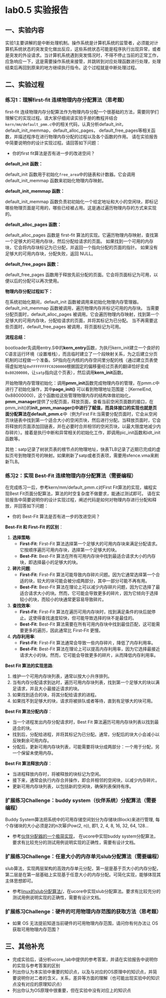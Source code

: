 #                                  lab0.5  实验报告

## 一、实验内容

实验1主要讲解的是中断处理机制。操作系统是计算机系统的监管者，必须能对计算机系统状态的突发变化做出反应，这些系统状态可能是程序执行出现异常，或者是突发的外设请求。当计算机系统遇到突发情况时，不得不停止当前的正常工作，应急响应一下，这是需要操作系统来接管，并跳转到对应处理函数进行处理，处理结束后再回到原来的地方继续执行指令。这个过程就是中断处理过程。

## 二、实验过程

### 练习1：理解first-fit 连续物理内存分配算法（思考题）

first-fit 连续物理内存分配算法作为物理内存分配一个很基础的方法，需要同学们理解它的实现过程。请大家仔细阅读实验手册的教程并结合`kern/mm/default_pmm.c`中的相关代码，认真分析default_init，default_init_memmap，default_alloc_pages， default_free_pages等相关函数，并描述程序在进行物理内存分配的过程以及各个函数的作用。 请在实验报告中简要说明你的设计实现过程。请回答如下问题：

- 你的first fit算法是否有进一步的改进空间？

**default_init 函数：**

default_init 函数用于初始化`free_area`中的链表和计数器。它会调用 default_init_memmap 函数来初始化物理内存映射。

**default_init_memmap 函数：**

default_init_memmap 函数负责初初始化一个给定地址和大小的空闲块，即标记哪些物理页面是可用的，哪些已经被占用。这是通过遍历物理内存的方式来实现的。

**default_alloc_pages 函数：**

default_alloc_pages 函数是 first-fit 算法的实现。它遍历物理内存映射，查找第一个足够大的可用内存块，然后分配给请求的页面。
如果找到一个可用的内存块，它会将内存块标记为已分配，并返回一个指向分配的页面的指针。
如果没有足够大的可用内存块，分配失败，返回 NULL。

**default_free_pages 函数：**

default_free_pages 函数用于释放先前分配的页面。它会将页面标记为可用，以便以后的分配可以再次使用。

**物理内存分配过程如下：**

在系统初始化期间，default_init 函数被调用来初始化物理内存管理器。
default_init_memmap 函数被调用，遍历物理内存并标记可用的内存块。
当需要分配页面时，default_alloc_pages 被调用。它会遍历物理内存映射，找到第一个足够大的可用内存块，分配给请求的页面，并将其标记为已分配。
当不再需要这些页面时，default_free_pages 被调用，将页面标记为可用。

**流程总结：**

bootloader先调用entry.S中的**kern_entry**函数，为执行kern_init建立一个良好的C语言运行环境（设置堆栈），而且临时建立了一个段映射关系，为之后建立分页机制的过程做一个准备。SP指向在内核的内存空间里分配的栈（通过建立页表使得虚拟地址`0xFFFFFFFFC0200000`根据固定的偏移量经过页表的翻译恰好变成`0x80200000`，让`satp`指向这个页表），然后调用**kern_init**函数。

开始物理内存管理初始化：调用**pmm_init**函数完成物理内存的管理，在pmm.c中进行了初始化操作，其中**page_init()** 可以看到物理地址范围是：[KernelEnd, 0x88000000)，这个函数给这些管理物理内存的结构体做初始化，**pmm_manager**提供了分配页面，释放页面，查看当前空闲页面数的接口，在pmm_init()的**init_pmm_manager()**中进行了赋值，而具体接口的实现也就是页面分配算法在**default_pmm.c**中（例为First Fit:当需要分配页面时，它会从空闲页块链表中找到第一个适合大小的空闲页块，然后进行分配。当释放页面时，它会将释放的页面添加回链表，并在必要时合并相邻的空闲页块，以最大限度地减少内存碎片）。接着是执行中断和异常相关的初始化工作，即调用pic_init函数和idt_init函数等。

其他：satp记录了树状页表的根节点的物理地址，快表TLB记录了近期已完成的虚拟页号到物理页号的映射。如果刷新了satp或者页表项，需要用sfence.vma来刷新TLB。

### 练习2：实现 Best-Fit 连续物理内存分配算法（需要编程）

在完成练习一后，参考kern/mm/default_pmm.c对First Fit算法的实现，编程实现Best Fit页面分配算法，算法的时空复杂度不做要求，能通过测试即可。 请在实验报告中简要说明你的设计实现过程，阐述代码是如何对物理内存进行分配和释放，并回答如下问题：

- 你的 Best-Fit 算法是否有进一步的改进空间？

**Best-Fit 和 First-Fit 的区别**：

1. **选择策略**:
   - **First-Fit**: First-Fit 算法选择第一个足够大的可用内存块来满足分配请求。它按顺序遍历可用内存块，选择第一个足够大的块。
   - **Best-Fit**: Best-Fit 算法在所有可用内存块中找到最适合请求大小的内存块，即选择最小的足够大的块。
2. **碎片问题**:
   - **First-Fit**: First-Fit 算法可能导致内存碎片问题。因为它通常选择第一个合适的块，较大的块可能会被分成两部分，其中一部分可能不再有用。
   - **Best-Fit**: Best-Fit 算法在理论上可以减少内存碎片问题，因为它选择了最适合请求大小的块。然而，它可能会导致更多的碎片，因为它倾向于选择较小的块，而较小的块通常更容易导致碎片。
3. **查找效率**:
   - **First-Fit**: First-Fit 算法在遍历可用内存块时，找到满足条件的块后就停止。这使得查找速度较快，但可能导致选择的块不是最佳的。
   - **Best-Fit**: Best-Fit 算法需要在所有可用内存块中找到最佳匹配，这可能需要更多的遍历，因此通常比 First-Fit 更慢。
4. **内存利用率**:
   - **First-Fit**: First-Fit 算法通常会导致一些内存碎片，降低了内存利用率。
   - **Best-Fit**: Best-Fit 算法在理论上可以提高内存利用率，因为它选择最接近请求大小的块。然而，它可能会导致更多的碎片，从而降低内存利用率。

**Best Fit 算法的实现思路**:

1. 维护一个可用内存块列表，通常以按大小升序排列。
2. 当有内存分配请求到达时，遍历可用内存块列表，找到第一个足够大的块以满足请求，并且大小最接近请求的块。
3. 如果找到适合的块，将其分配给请求的进程。
4. 如果找不到足够大的块，请求将被排队或者等待，直到有足够大的块可用。

**Best Fit 算法分配内存**：

- 当一个进程发出内存分配请求时，Best Fit 算法遍历可用内存块列表以找到最适合的块。
- 找到后，分配给进程，并将其标记为已分配。通常，分配后的块大小会减小以反映剩余可用内存。
- 分配后，更新可用内存块列表，可能需要将块分成两部分：一个用于分配，另一个保留未使用内存。

**Best Fit 算法释放内存**：

- 当进程释放内存时，将被释放的块标记为空闲。
- 接下来，通常会执行内存合并操作，即合并相邻的空闲块，以减少内存碎片。
- 更新可用内存块列表，以包括新的空闲块，确保列表保持有序。

### 扩展练习Challenge：buddy system（伙伴系统）分配算法（需要编程）

Buddy System算法把系统中的可用存储空间划分为存储块(Block)来进行管理, 每个存储块的大小必须是2的n次幂(Pow(2, n)), 即1, 2, 4, 8, 16, 32, 64, 128…

- 参考[伙伴分配器的一个极简实现](http://coolshell.cn/articles/10427.html)， 在ucore中实现buddy system分配算法，要求有比较充分的测试用例说明实现的正确性，需要有设计文档。

### 扩展练习Challenge：任意大小的内存单元slub分配算法（需要编程）

slub算法，实现两层架构的高效内存单元分配，第一层是基于页大小的内存分配，第二层是在第一层基础上实现基于任意大小的内存分配。可简化实现，能够体现其主体思想即可。

- 参考[linux的slub分配算法/](http://www.ibm.com/developerworks/cn/linux/l-cn-slub/)，在ucore中实现slub分配算法。要求有比较充分的测试用例说明实现的正确性，需要有设计文档。

### 扩展练习Challenge：硬件的可用物理内存范围的获取方法（思考题）

- 如果 OS 无法提前知道当前硬件的可用物理内存范围，请问你有何办法让 OS 获取可用物理内存范围？

## 三、其他补充

- 完成实验后，请分析ucore_lab中提供的参考答案，并请在实验报告中说明你的实现与参考答案的区别
- 列出你认为本实验中重要的知识点，以及与对应的OS原理中的知识点，并简要说明你对二者的含义，关系，差异等方面的理解（也可能出现实验中的知识点没有对应的原理知识点）
- 列出你认为OS原理中很重要，但在实验中没有对应上的知识点

